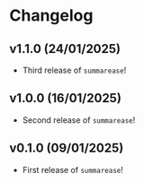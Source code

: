 # Changelog

<!--next-version-placeholder-->

## v1.1.0 (24/01/2025)

- Third release of `summarease`!

## v1.0.0 (16/01/2025)

- Second release of `summarease`!

## v0.1.0 (09/01/2025)

- First release of `summarease`!